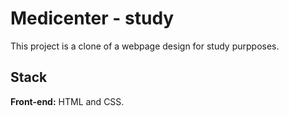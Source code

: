 # Medicenter - study

This project is a clone of a webpage design for study purpposes.

## Stack

**Front-end:** HTML and CSS. 
